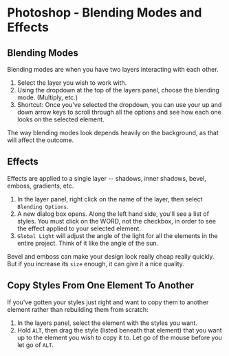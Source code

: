 # Photoshop - Blending Modes and Effects

## Blending Modes

Blending modes are when you have two layers interacting with each other.

1. Select the layer you wish to work with.
2. Using the dropdown at the top of the layers panel, choose the blending mode. (Multiply, etc.)
3. Shortcut: Once you've selected the dropdown, you can use your up and down arrow keys to scroll through all the options and see how each one looks on the selected element.

The way blending modes look depends heavily on the background, as that will affect the outcome.

## Effects

Effects are applied to a single layer -- shadows, inner shadows, bevel, emboss, gradients, etc.

1. In the layer panel, right click on the name of the layer, then select `Blending Options`.
2. A new dialog box opens. Along the left hand side, you'll see a list of styles. You must click on the WORD, not the checkbox, in order to see the effect applied to your selected element.
3. `Global Light` will adjust the angle of the light for all the elements in the entire project. Think of it like the angle of the sun.

Bevel and emboss can make your design look really cheap really quickly. But if you increase its `size` enough, it can give it a nice quality.

## Copy Styles From One Element To Another

If you've gotten your styles just right and want to copy them to another element rather than rebuilding them from scratch:

1. In the layers panel, select the element with the styles you want.
2. Hold `ALT`, then drag the style (listed beneath that element) that you want up to the element you wish to copy it to. Let go of the mouse before you let go of `ALT`.